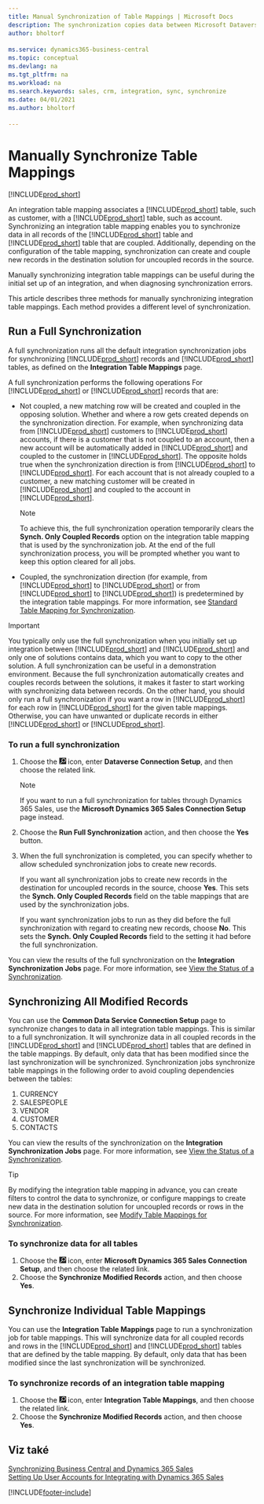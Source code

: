 ```yaml
---
title: Manual Synchronization of Table Mappings | Microsoft Docs
description: The synchronization copies data between Microsoft Dataverse tables and Business Central to keep both systems up-to-date.
author: bholtorf

ms.service: dynamics365-business-central
ms.topic: conceptual
ms.devlang: na
ms.tgt_pltfrm: na
ms.workload: na
ms.search.keywords: sales, crm, integration, sync, synchronize
ms.date: 04/01/2021
ms.author: bholtorf

---
```


# Manually Synchronize Table Mappings
[!INCLUDE[prod_short](includes/cc_data_platform_banner.md)]

An integration table mapping associates a [!INCLUDE[prod_short](includes/prod_short.md)] table, such as customer, with a [!INCLUDE[prod_short](includes/cds_long_md.md)] table, such as account. Synchronizing an integration table mapping enables you to synchronize data in all records of the [!INCLUDE[prod_short](includes/prod_short.md)] table and [!INCLUDE[prod_short](includes/cds_long_md.md)] table that are coupled. Additionally, depending on the configuration of the table mapping, synchronization can create and couple new records in the destination solution for uncoupled records in the source.

Manually synchronizing integration table mappings can be useful during the initial set up of an integration, and when diagnosing synchronization errors.

This article describes three methods for manually synchronizing integration table mappings. Each method provides a different level of synchronization.

## Run a Full Synchronization
A full synchronization runs all the default integration synchronization jobs for synchronizing [!INCLUDE[prod_short](includes/prod_short.md)] records and [!INCLUDE[prod_short](includes/cds_long_md.md)] tables, as defined on the **Integration Table Mappings** page.

A full synchronization performs the following operations For [!INCLUDE[prod_short](includes/prod_short.md)] or [!INCLUDE[prod_short](includes/cds_long_md.md)] records that are:

* Not coupled, a new matching row will be created and coupled in the opposing solution.
   Whether and where a row gets created depends on the synchronization direction. For example, when synchronizing data from [!INCLUDE[prod_short](includes/prod_short.md)] customers to [!INCLUDE[prod_short](includes/cds_long_md.md)] accounts, if there is a customer that is not coupled to an account, then a new account will be automatically added in [!INCLUDE[prod_short](includes/cds_long_md.md)] and coupled to the customer in [!INCLUDE[prod_short](includes/prod_short.md)]. The opposite holds true when the synchronization direction is from [!INCLUDE[prod_short](includes/cds_long_md.md)] to [!INCLUDE[prod_short](includes/prod_short.md)]. For each account that is not already coupled to a customer, a new matching customer will be created in [!INCLUDE[prod_short](includes/prod_short.md)] and coupled to the account in [!INCLUDE[prod_short](includes/cds_long_md.md)].

   > [!NOTE]  
   > To achieve this, the full synchronization operation temporarily clears the **Synch. Only Coupled Records** option on the integration table mapping that is used by the synchronization job. At the end of the full synchronization process, you will be prompted whether you want to keep this option cleared for all jobs.

* Coupled, the synchronization direction (for example, from [!INCLUDE[prod_short](includes/prod_short.md)] to [!INCLUDE[prod_short](includes/cds_long_md.md)] or from [!INCLUDE[prod_short](includes/cds_long_md.md)] to [!INCLUDE[prod_short](includes/prod_short.md)]) is predetermined by the integration table mappings. For more information, see [Standard Table Mapping for Synchronization](admin-synchronizing-business-central-and-sales.md#standard-table-mapping-for-synchronization).

> [!IMPORTANT]  
> You typically only use the full synchronization when you initially set up integration between [!INCLUDE[prod_short](includes/prod_short.md)] and [!INCLUDE[prod_short](includes/cds_long_md.md)] and only one of solutions contains data, which you want to copy to the other solution. A full synchronization can be useful in a demonstration environment. Because the full synchronization automatically creates and couples records between the solutions, it makes it faster to start working with synchronizing data between records. On the other hand, you should only run a full synchronization if you want a row in [!INCLUDE[prod_short](includes/prod_short.md)] for each row in [!INCLUDE[prod_short](includes/cds_long_md.md)] for the given table mappings. Otherwise, you can have unwanted or duplicate records in either [!INCLUDE[prod_short](includes/prod_short.md)] or [!INCLUDE[prod_short](includes/cds_long_md.md)].

### To run a full synchronization
1. Choose the ![Lightbulb that opens the Tell Me feature.](media/ui-search/search_small.png "Tell me what you want to do") icon, enter **Dataverse Connection Setup**, and then choose the related link.

   > [!NOTE]
   > If you want to run a full synchronization for tables through Dynamics 365 Sales, use the **Microsoft Dynamics 365 Sales Connection Setup** page instead.

2. Choose the **Run Full Synchronization** action, and then choose the **Yes** button.
3. When the full synchronization is completed, you can specify whether to allow scheduled synchronization jobs to create new records.

   If you want all synchronization jobs to create new records in the destination for uncoupled records in the source, choose **Yes**. This sets the **Synch. Only Coupled Records** field on the table mappings that are used by the synchronization jobs.

   If you want synchronization jobs to run as they did before the full synchronization with regard to creating new records, choose **No**. This sets the **Synch. Only Coupled Records** field to the setting it had before the full synchronization.

You can view the results of the full synchronization on the **Integration Synchronization Jobs** page. For more information, see [View the Status of a Synchronization](admin-how-to-view-synchronization-status.md).

## Synchronizing All Modified Records
You can use the **Common Data Service Connection Setup** page to synchronize changes to data in all integration table mappings. This is similar to a full synchronization. It will synchronize data in all coupled records in the [!INCLUDE[prod_short](includes/prod_short.md)] and [!INCLUDE[prod_short](includes/cds_long_md.md)] tables that are defined in the table mappings. By default, only data that has been modified since the last synchronization will be synchronized. Synchronization jobs synchronize table mappings in the following order to avoid coupling dependencies between the tables:

1. CURRENCY
2. SALESPEOPLE
3. VENDOR
4. CUSTOMER
5. CONTACTS

You can view the results of the synchronization on the **Integration Synchronization Jobs** page. For more information, see [View the Status of a Synchronization](admin-how-to-view-synchronization-status.md).

> [!TIP]  
> By modifying the integration table mapping in advance, you can create filters to control the data to synchronize, or configure mappings to create new data in the destination solution for uncoupled records or rows in the source. For more information, see [Modify Table Mappings for Synchronization](admin-how-to-modify-table-mappings-for-synchronization.md).

### To synchronize data for all tables
1. Choose the ![Lightbulb that opens the Tell Me feature.](media/ui-search/search_small.png "Tell me what you want to do") icon, enter **Microsoft Dynamics 365 Sales Connection Setup**, and then choose the related link.
2. Choose the **Synchronize Modified Records** action, and then choose **Yes**.

## Synchronize Individual Table Mappings
You can use the **Integration Table Mappings** page to run a synchronization job for table mappings. This will synchronize data for all coupled records and rows in the [!INCLUDE[prod_short](includes/prod_short.md)] and [!INCLUDE[prod_short](includes/cds_long_md.md)] tables that are defined by the table mapping. By default, only data that has been modified since the last synchronization will be synchronized.

### To synchronize records of an integration table mapping
1. Choose the ![Lightbulb that opens the Tell Me feature.](media/ui-search/search_small.png "Tell me what you want to do") icon, enter **Integration Table Mappings**, and then choose the related link.
2. Choose the **Synchronize Modified Records** action, and then choose **Yes**.

## Viz také
[Synchronizing Business Central and Dynamics 365 Sales](admin-synchronizing-business-central-and-sales.md)   
[Setting Up User Accounts for Integrating with Dynamics 365 Sales](admin-setting-up-integration-with-dynamics-sales.md)


[!INCLUDE[footer-include](includes/footer-banner.md)]